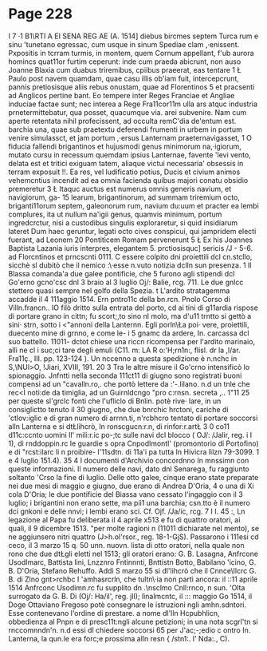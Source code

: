 # Page 228

I 7 ·1 B1\RTI A EI SENA REG AE (A. 1514] diebus bircmes septem Turca rum e sinu 'tunetano egressac, cum usque in sinum Spediae clam ,·enissent. Pxpositis in tcrram turmis, in montem, quem Cornum appellant, f'ub aurora homincs quat11or furtim ceperunt: inde cum praeda abicrunt, non auso Joanne Blaxia cum duabus triremibus, cpiibus praeerat, eas tentare 1 Ł Paulo post navem quamdam, quae casu illis ob\'iam fuit, intercepcrunt, pannis pretiosisque aliis rebus onustam, quae ad Florentinos 5 et pracsenti ad Anglicos pertine bant. Eo tempere inter Reges Franciae et Angliae induciae factae sunt; nec interea a Rege Fra11cor11m ulla ars atquc industria prnetermittebatur, qua posset, quacumque via. arei subvenire. Nam cum aperte retentata nihil profecissent, ad occulta remC'dia de\'entum est. barchia una, quae sub praetextu deferendi frumenti in urbem in portum venire simulassct, et jam portum ,·ersus Lanternam praeternavigasset, 1 O fiducia fallendi brigantinos et hujusmodi genus minimorum na,·igiorum, mutato cursu in recessum quemdam ipsius Lanternae, favente 'levi vento, delata est et tritici exiguam tatem, aliaque victui necessaria' obsessis in terram exposuit !!. Ea res, vel ludificatio potius, Ducis et civium animos vehemcntius incendit ad ea omnia facienda quibus majori conatu obsidio premeretur 3 Ł Itaquc auctus est numerus omnis generis navium, et navigiorum, ga- 15 learum, brigantinorum, ad summam triremium octo, briganti11orum septem, galeonorum rum, navium du:uum et practer ea lembi complures, ita ut nullum na\'igii genus, quamvis minimum, portum ingredcrctur, nisi a custodibus singulis exploraretur, si quid insidiarum lateret Dum haec geruntur, legati octo cives conspicui, qui jampridem electi fuerant, ad Leonem 20 Pontitìcem Romam pervenerunt 5 Ł Ex his Joannes Baptista Lazania iuris interpres, elegantem 5. prctiosisquc] sericis /J - 5-6. ad Florcntinos et prncscnti 0111. C essere colpito dni proiettili dcl cn.stcllo, sicchè sl dubitò che il nemico :\\·esse n.vuto notizia dclln sun presenza. 1 Il Blassa comanda\'a due galee pontificie, che 5 furono agli stipendi dcl Go\'erno gcno\'csc dnl 3 braio al 3 luglio Oj/: Balie, rcg. 711. Le due gnlcc stettero quasi sempre nel golfo della Spezia. t L'ardito stratagemma accadde il 4 111aggio 1514. Ern pntro11c della bn.rcn. Pnolo Corso di Villn.francn.. IO filò dritto sulla entrata del porto, cd ai tini di g11ardia rispose di portare grano in cittn; fu scort;,to sino nl molo, ma d'u11 trntto si gettò a sini· strn, sotto i <"annoni della Lanternn. Egli porln\Ła poi· vere, proiettili, duecento mine di grnno, e come le- i 5 gnamc da ardere, In. carcassa dcl suo battello. 11011- dctot chiese una riccn ricompensa per l'ardito marinaio, allì ne cl i suc;ci tare degli emuli (C11. m: LA R o:'H;rn1n:, flisl. dr la ,l/ar. Fra11ç., III. pp. 123-124 ). Un nccenno a questa spedizione è n.nchc in S,\NUl>O, !Jiari, XVIII, 191. 20 3 Tra le altre misure il Go\'crno intensificò lo spionaggio. Jnfntti nella seconda 111ct11 di giugno sono registrati buoni compensi ad un "cavalln.ro,. che portò lettere da :'-.lilano. n.d un tnle che rec<Ì noti:de da timiglia, ad un Guirnldcngo "pro c:rnsn. secreta ,.. 1"11 25 per queste sl'grclc fonti che l'ufliclo di Bnlin. potè rive· lare, in un consiglictto tenuto il 30 giugno, che due bnrchic hrctoni, cariche di \'ctlov:iglic e di gran numero di arrnn.ti, n\'rcbhcro tentato di portare soccorsi alln Lanterna e si dtŁlihcrò, In ronscgucn:r.n, di rinfor:r.artŁ 3 0 co11 d11c:ccnto uomini Il' mili:r.ic po-;tc sulle navi dcl blocco ( OJ/: /Jalir, reg. i I 1), di rnddoppin.rc le guardie s opra Cnpodlmontl' (promontorio di Portofino) e di "rcst:ilarc li n proibire- l'11sdtn. di 11a\'i pa tutta In Hivicra lìlzn 79-3099. 1 e 4 luglio 151.4). 35 4 I documenti d'Archivio concordnno In mnssimn con queste informazioni. Il numero delle navi, dato dnl Senarega, fu raggiunto soltanto \'Crso la fine di luglio. Delle otto galee, cinque erano state preparate nei due mesi di maggio e giugno, due erano di Andrea D'Oria, 4 o una di Xi cola D'Oria; le due pontificie del Biassa vano cessato l'ingaggio con il 3 luglio; i brigantini non erano sette, ma piì1 una barchia; csn.tto è il numero dci gnkoni e delle nnvi; i lembi erano sci. Cf. Ojf. /Ja/ic, rcg. 7 I I. 45 :, Ln legazione al Papa fu deliberata il 4 aprile x513 e fu di quattro oratori, ai quali, il 9 dicembre 1513. "per molte ragioni n (11011 dichiarate nel mento), se ne aggiunsero nitri quattro (J>h.ol'rsor., reg. 18-1-GjS). Passarono i 111esi cd ceco, il 3 marzo 15 q. 50 unn. nuovn. lista di otto oratori, nella quale non rono che due dtŁgli eletti nel 1513; gli oratori erano: G. B. Lasagna, Anfrcone Usodlmarc, Battista lini, Lnzznro Fntinnnti, Bnttistn Botto, Babilano \'icino, G. B. D'Oria, Stefano Rehuffo. Addì S marzo 55 si dl'lihcrò che il Cnnce\llcrc G. B. di Zlno gnt>rchbc I 'amhasrcrln, che tultn\·ia non partì ancora: il ::11 aprile 1514 Anfrconc Usodimn.rc fu supplito dn .\nsclmo Cnll:rnco, n sun. \'Olta surrogato da G. B. Di (Oj/: Ha/il', reg. jlI); lìnalmcntc, il ::: maggio Go 1514, il Doge Ottaviano Fregoso potè consegnare le istruzioni ngli amhn.sdntori. Esse contenevano l'ordine di prestare. a nome dl'lln Hcpubhlicn, obbedienza al Pnpn e di presc11t:ngli alcune petizioni; in una nota scgrl'tn si rnccomnndn\'n. n.d essi dl chiedere soccorsi 65 per J'ac;-;edio c ontro In. Lanterna, la qun.le era forc;e prossima alln resn { /stn1:. l' Nda:., C).